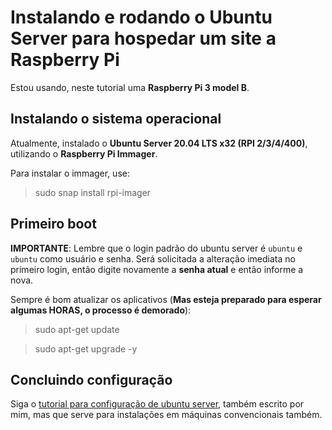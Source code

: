 # Instalando e rodando o Ubuntu Server para hospedar um site a Raspberry Pi

Estou usando, neste tutorial uma **Raspberry Pi 3 model B**.

## Instalando o sistema operacional

Atualmente, instalado o **Ubuntu Server 20.04 LTS x32 (RPI 2/3/4/400)**, utilizando o **Raspberry Pi Immager**.

Para instalar o immager, use:

> sudo snap install rpi-imager


## Primeiro boot

**IMPORTANTE**: Lembre que o login padrão do ubuntu server é `ubuntu` e `ubuntu` como usuário e senha.
Será solicitada a alteração imediata no primeiro login, então digite novamente a **senha atual** e então informe a nova.

Sempre é bom atualizar os aplicativos (**Mas esteja preparado para esperar algumas HORAS, o processo é demorado**):

> sudo apt-get update

> sudo apt-get upgrade -y

## Concluindo configuração

Siga o [tutorial para configuração de ubuntu server](https://github.com/williampilger/tutoriais/blob/master/ubuntu_server/exemplo_configuracao.md), também escrito por mim, mas que serve para instalações em máquinas convencionais também.
